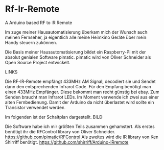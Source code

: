 Rf-Ir-Remote
============

A Arduino based RF to IR Remote

Im zuge meiner Hausautomatisierung überkam mich der Wunsch auch meinen Fernseher, ja eigentlich 
alle meine Heimkino Geräte über mein Handy steuern zukönnen.

Die Basis meiner Hausautomatisierung bildet ein Raspberry-PI mit der absolut genialen Software pimatic.
pimatic wird von Oliver Schneider als Open Source Project entwickelt.

LINKS

Die RF-IR-Remote empfängt 433MHz AM Signal, decodiert sie und Sendet dann den entsprechenden Infrarot Code.
Für den Empfang benötigt man einen 433MHz Empfänger. Diese bekommt man recht günstig bei ebay.
Zum Senden braucht man Infrarot LEDs. Im Moment verwende ich zwei aus einer alten Fernbedienung. Damit der Arduino da nicht überlastet wird sollte ein Transistor verwendet werden.

Im folgenden ist der Schaltplan dargestellt.
BILD

Die Software habe ich mir größten Teils zusammen gehamstert.
Als erstes benötigt ihr die RFControl library von Oliver Schneider. https://github.com/pimatic/RFControl
Als zweites wird die IR library von Ken Shirriff benötigt. https://github.com/shirriff/Arduino-IRremote
